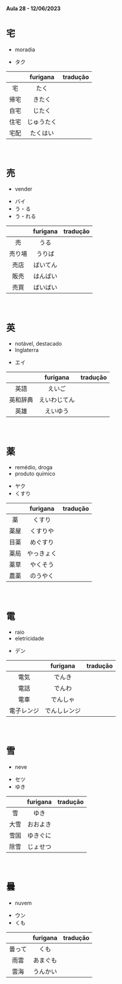 #### Aula 28 - 12/06/2023


# ```宅```
- moradia

- タク

|  | furigana | tradução |
|:---:|:---:|:---:|
| 宅 | たく |  |
| 帰宅 | きたく |  |
| 自宅 | じたく |  |
| 住宅 | じゅうたく |  |
| 宅配 | たくはい |  |

<br>


# ```売```
- vender

<ul><li>バイ</li><li>う・る</li><li>う・れる</li></ul>

|  | furigana | tradução |
|:---:|:---:|:---:|
| 売 | うる |  |
| 売り場 | うりば |  |
| 売店 | ばいてん |  |
| 販売 | はんばい |  |
| 売買 | ばいばい |  |

<br>


# ```英```
<ul><li>notável, destacado</li><li>Inglaterra</li></ul>

- エイ

|  | furigana | tradução |
|:---:|:---:|:---:|
| 英語 | えいご |  |
| 英和辞典 | えいわじてん |  |
| 英雄 | えいゆう |  |

<br>


# ```薬```
<ul><li>remédio, droga</li><li>produto químico</li></ul>

<ul><li>ヤク</li><li>くすり</li></ul>

|  | furigana | tradução |
|:---:|:---:|:---:|
| 薬 | くすり |  |
| 薬屋 | くすりや |  |
| 目薬 | めぐすり |  |
| 薬局 | やっきょく |  |
| 薬草 | やくそう |  |
| 農薬 | のうやく |  |

<br>


# ```電```
<ul><li>raio</li><li>eletricidade</li></ul>

- デン

|  | furigana | tradução |
|:---:|:---:|:---:|
| 電気 | でんき |  |
| 電話 | でんわ |  |
| 電車 | でんしゃ |  |
| 電子レンジ | でんしレンジ |  |

<br>


# ```雪```
- neve

<ul><li>セツ</li><li>ゆき</li></ul>

|  | furigana | tradução |
|:---:|:---:|:---:|
| 雪 | ゆき |  |
| 大雪 | おおよき |  |
| 雪国 | ゆきぐに |  |
| 除雪 | じょせつ |  |

<br>


# ```曇```
- nuvem

<ul><li>ウン</li><li>くも</li></ul>

|  | furigana | tradução |
|:---:|:---:|:---:|
| 曇って | くも |  |
| 雨雲 | あまぐも |  |
| 雲海 | うんかい |  |